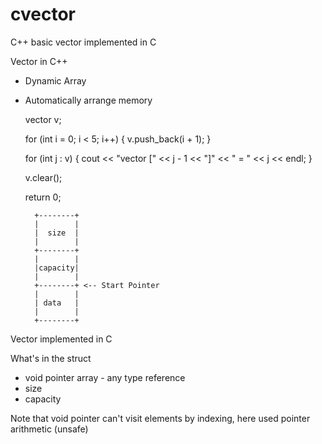 # cvector
C++ basic vector implemented in C 

Vector in C++
- Dynamic Array
- Automatically arrange memory

    vector<int> v;

    for (int i = 0; i < 5; i++) {
        v.push_back(i + 1);
    }

    for (int j : v) {
        cout << "vector<int> [" << j - 1 << "]" << " = " << j << endl;
    }

    v.clear();

    return 0;

        +--------+
        |        |
        |  size  |
        |        |
        +--------+
        |        |
        |capacity|
        |        |
        +--------+ <-- Start Pointer
        |        |
        | data   |
        |        |
        +--------+

Vector implemented in C

What's in the struct
- void pointer array - any type reference
- size
- capacity

Note that void pointer can't visit elements by indexing, here used pointer
arithmetic (unsafe)

